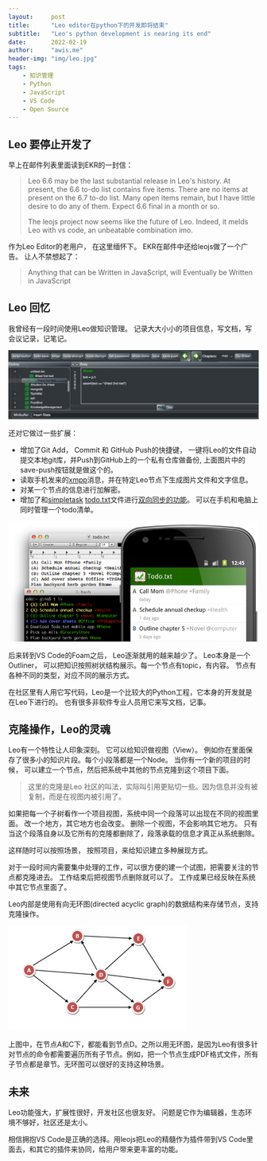 ```yaml
---
layout:     post
title:      "Leo editor在python下的开发即将结束"
subtitle:   "Leo's python development is nearing its end"
date:       2022-02-19
author:     "awis.me"
header-img: "img/leo.jpg"
tags:
    - 知识管理
    - Python
    - JavaScript
    - VS Code
    - Open Source
---
```


## Leo 要停止开发了

早上在邮件列表里面读到EKR的一封信：

> Leo 6.6 may be the last substantial release in Leo's history. At present, the 6.6 to-do list contains five items. There are no items at present on the 6.7 to-do list. Many open items remain, but I have little desire to do any of them.  Expect 6.6 final in a month or so.
> 
> The leojs project now seems like the future of Leo. Indeed, it melds Leo with vs code, an unbeatable combination imo.

作为Leo Editor的老用户， 在这里缅怀下。 EKR在邮件中还给leojs做了一个广告。 让人不禁想起了：

> Anything that can be Written in JavaScript, will Eventually be Written in JavaScript

## Leo 回忆 

我曾经有一段时间使用Leo做知识管理。 记录大大小小的项目信息，写文档，写会议记录，记笔记。 

![picture 5](/img/1645335424986.png)  

还对它做过一些扩展：
- 增加了Git Add， Commit 和 GitHub Push的快捷键， 一键将Leo的文件自动提交本地git库，并Push到GitHub上的一个私有仓库做备份, 上面图片中的save-push按钮就是做这个的。
- 读取手机发来的[xmpp](https://xmpp.org/)消息，并在特定Leo节点下生成图片文件和文字信息。
- 对某一个节点的信息进行加解密。
- 增加了和[simpletask](https://f-droid.org/packages/nl.mpcjanssen.simpletask/) [todo.txt](https://github.com/todotxt/todo.txt)文件进行[双向同步的功能](https://github.com/leo-editor/leo-editor/issues/1499)。 可以在手机和电脑上同时管理一个todo清单。

![picture 4](/img/1645334159273.png)  

后来转到VS Code的Foam之后， Leo逐渐就用的越来越少了。 Leo本身是一个Outliner， 可以把知识按照树状结构展示。每一个节点有topic，有内容。 节点有各种不同的类型，对应不同的展示方式。

在社区里有人用它写代码，Leo是一个比较大的Python工程，它本身的开发就是在Leo下进行的。 也有很多非软件专业人员用它来写文档，记事。

## 克隆操作，Leo的灵魂

Leo有一个特性让人印象深刻。 它可以给知识做视图（View）。 例如你在里面保存了很多小的知识片段。每个小段落都是一个Node。 当你有一个新的项目的时候， 可以建立一个节点，然后把系统中其他的节点克隆到这个项目下面。 

> 这里的克隆是Leo 社区的叫法，实际叫引用更贴切一些。因为信息并没有被复制，而是在视图内被引用了。

如果把每一个子树看作一个项目视图，系统中同一个段落可以出现在不同的视图里面。 改一个地方，其它地方也会改变。 删除一个视图，不会影响其它地方。 只有当这个段落自身以及它所有的克隆都删除了，段落承载的信息才真正从系统删除。

这样随时可以按照场景， 按照项目，来给知识建立多种展现方式。

对于一段时间内需要集中处理的工作，可以很方便的建一个试图，把需要关注的节点都克隆进去。 工作结束后把视图节点删除就可以了。 工作成果已经反映在系统中其它节点里面了。

Leo内部是使用有向无环图(directed acyclic graph)的数据结构来存储节点，支持克隆操作。

![picture 3](/img/1645294282707.png)  

上图中，在节点A和C下，都能看到节点D。之所以用无环图，是因为Leo有很多针对节点的命令都需要遍历所有子节点。例如，把一个节点生成PDF格式文件，所有子节点都是章节。无环图可以很好的支持这种场景。

## 未来

Leo功能强大，扩展性很好，开发社区也很友好。 问题是它作为编辑器，生态环境不够好，社区还是太小。 

相信拥抱VS Code是正确的选择。用leojs把Leo的精髓作为插件带到VS Code里面去，和其它的插件来协同，给用户带来更丰富的功能。




